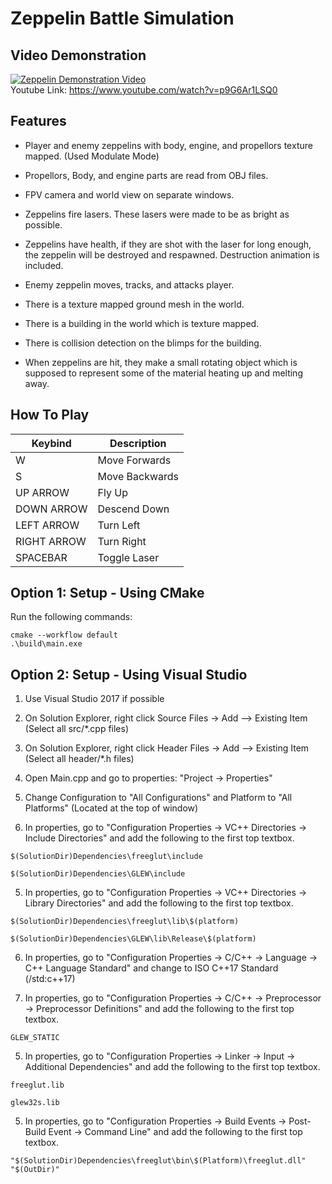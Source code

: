 # Zeppelin Battle Simulation

## Video Demonstration

[![Zeppelin Demonstration Video](https://img.youtube.com/vi/p9G6Ar1LSQ0/0.jpg)](https://www.youtube.com/watch?v=p9G6Ar1LSQ0)\
Youtube Link: https://www.youtube.com/watch?v=p9G6Ar1LSQ0


## Features

- Player and enemy zeppelins with body, engine, and propellors texture mapped. (Used Modulate Mode)

- Propellors, Body, and engine parts are read from OBJ files.

- FPV camera and world view on separate windows.

- Zeppelins fire lasers. These lasers were made to be as bright as possible.

- Zeppelins have health, if they are shot with the laser for long enough, the zeppelin will be destroyed and respawned. Destruction animation is included.

- Enemy zeppelin moves, tracks, and attacks player.

- There is a texture mapped ground mesh in the world.

- There is a building in the world which is texture mapped. 

- There is collision detection on the blimps for the building.

- When zeppelins are hit, they make a small rotating object which is supposed to represent some of the material heating up and melting away.


## How To Play

| Keybind | Description |
| --- | --- |
| W | Move Forwards |
| S | Move Backwards |
| UP ARROW | Fly Up |
| DOWN ARROW | Descend Down |
| LEFT ARROW | Turn Left |
| RIGHT ARROW | Turn Right |
| SPACEBAR | Toggle Laser |

## Option 1: Setup - Using CMake

Run the following commands:
```
cmake --workflow default
.\build\main.exe
```

## Option 2: Setup - Using Visual Studio

1. Use Visual Studio 2017 if possible

2. On Solution Explorer, right click Source Files -> Add --> Existing Item (Select all src/*.cpp files)

3. On Solution Explorer, right click Header Files -> Add --> Existing Item (Select all header/*.h files)

4. Open Main.cpp and go to properties: "Project -> Properties"

5. Change Configuration to "All Configurations" and Platform to "All Platforms" (Located at the top of window)

6. In properties, go to "Configuration Properties -> VC++ Directories -> Include Directories" and add the following to the first top textbox.
```
$(SolutionDir)Dependencies\freeglut\include
```
```
$(SolutionDir)Dependencies\GLEW\include
```

5. In properties, go to "Configuration Properties -> VC++ Directories -> Library Directories" and add the following to the first top textbox.
```
$(SolutionDir)Dependencies\freeglut\lib\$(platform)
```
```
$(SolutionDir)Dependencies\GLEW\lib\Release\$(platform)
```

6. In properties, go to "Configuration Properties -> C/C++ -> Language -> C++ Language Standard" and change to ISO C++17 Standard (/std:c++17) 

5. In properties, go to "Configuration Properties -> C/C++ -> Preprocessor -> Preprocessor Definitions" and add the following to the first top textbox.
```
GLEW_STATIC
```

5. In properties, go to "Configuration Properties -> Linker -> Input -> Additional Dependencies" and add the following to the first top textbox.
```
freeglut.lib
```
```
glew32s.lib
```

5. In properties, go to "Configuration Properties -> Build Events -> Post-Build Event -> Command Line" and add the following to the first top textbox.
```
"$(SolutionDir)Dependencies\freeglut\bin\$(Platform)\freeglut.dll" "$(OutDir)"
```
